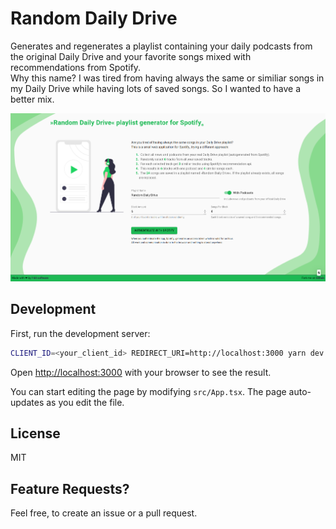 # Random Daily Drive
Generates and regenerates a playlist containing your daily podcasts from the original Daily Drive and your favorite songs mixed with recommendations from Spotify.  
Why this name? I was tired from having always the same or similiar songs in my Daily Drive while having lots of saved songs. So I wanted to have a better mix.

![Screenshot](./docs/screenshot.png)

## Development

First, run the development server:

```bash
CLIENT_ID=<your_client_id> REDIRECT_URI=http://localhost:3000 yarn dev
```

Open [http://localhost:3000](http://localhost:3000) with your browser to see the result.

You can start editing the page by modifying `src/App.tsx`. The page auto-updates as you edit the file.

## License
MIT

## Feature Requests?

Feel free, to create an issue or a pull request.
